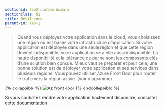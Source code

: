 ```yaml
---
sectionid: lab2-custom domain
sectionclass: h2
title: Résilience
parent-id: lab-2
---
```


> Quand vous déployez votre application dans le cloud, vous choisissez une région où est basée votre infrastructure d’application. Si votre application est déployée dans une seule région et que cette région devient indisponible, votre application sera elle aussi indisponible. La haute disponibilité et la tolérance de panne sont les composants clés d’une solution bien conçue. Mieux vaut se préparer et pour cela, une bonne solution est de déployer votre application et ses services dans plusieurs régions. Vous pouvez utiliser Azure Front Door pour router le trafic vers la région active. (voir diagramme)

{% collapsible %}
![Az front door](/media/lab1/az_front_door.png)
{% endcollapsible %}

Si vous souhaitez rendre votre application hautement disponible, consultez cette [documentation](https://learn.microsoft.com/fr-fr/azure/app-service/tutorial-multi-region-app)
